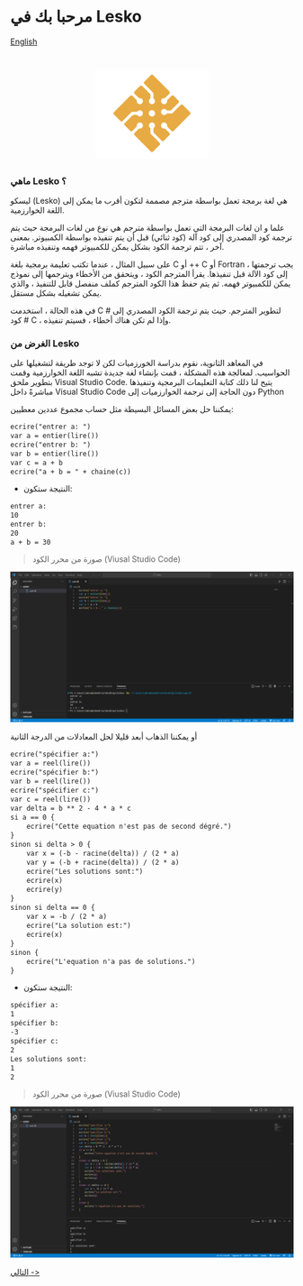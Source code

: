 # مرحبا بك في Lesko

[English](https://github.com/Mohamed-Akram-Hl/docs/blob/main/0.%20Intro/English%20Introduction.md)
<h1 align="center">
  <img src="https://github.com/Mohamed-Akram-Hl/docs/blob/main/assets/Logo.png?raw=true" width="200px"/>
</h1>


### ماهي Lesko ؟

 ليسكو (Lesko) هي لغة برمجة تعمل بواسطة مترجم مصممة لتكون أقرب ما يمكن إلى اللغة الخوارزمية.

علما و ان لغات البرمجة التي تعمل بواسطة مترجم هي نوع من لغات البرمجة حيث يتم ترجمة كود المصدري إلى كود آلة (كود ثنائي) قبل أن يتم تنفيذه بواسطة الكمبيوتر. بمعنى آخر ، تتم ترجمة الكود بشكل يمكن للكمبيوتر فهمه وتنفيذه مباشرة.

على سبيل المثال ، عندما تكتب تعليمة برمجية بلغة C أو ++ C أو Fortran ، يجب ترجمتها إلى كود الآلة قبل تنفيذها. يقرأ المترجم الكود ، ويتحقق من الأخطاء ويترجمها إلى نموذج يمكن للكمبيوتر فهمه. ثم يتم حفظ هذا الكود المترجم كملف منفصل قابل للتنفيذ ، والذي يمكن تشغيله بشكل مستقل.

في هذه الحالة ، استخدمت C # لتطوير المترجم. حيث يتم ترجمة الكود المصدري إلى كود # C ، وإذا لم تكن هناك أخطاء ، فسيتم تنفيذه.

### الغرض من Lesko

في المعاهد الثانوية، نقوم بدراسة الخورزميات لكن لا توجد طريقة لتشغيلها على الحواسيب. لمعالجة هذه المشكلة ، قمت بإنشاء لغة جديدة تشبه اللغة الخوارزمية وقمت 
بتطوير ملحق Visual Studio Code. يتيح لنا ذلك كتابة التعليمات البرمجية وتنفيذها مباشرةً داخل Visual Studio Code دون الحاجة إلى ترجمة الخوارزميات إلى Python


يمكننا حل بعض المسائل البسيطة مثل حساب مجموع عددين معطيين:


```
ecrire("entrer a: ")
var a = entier(lire())
ecrire("entrer b: ")
var b = entier(lire())
var c = a + b
ecrire("a + b = " + chaine(c))
```

* النتيجة ستكون:

```
entrer a: 
10
entrer b:
20
a + b = 30
```

> صورة من محرر الكود (Viusal Studio Code)


![sum](https://raw.githubusercontent.com/Mohamed-Akram-Hl/docs/main/assets/Screenshot%202023-02-10%20195930.png)


أو يمكننا الذهاب أبعد قليلا لحل المعادلات من الدرجة الثانية

```
ecrire("spécifier a:")
var a = reel(lire())
ecrire("spécifier b:")
var b = reel(lire())
ecrire("spécifier c:")
var c = reel(lire())
var delta = b ** 2 - 4 * a * c
si a == 0 {
    ecrire("Cette equation n'est pas de second dégré.")
}
sinon si delta > 0 {
    var x = (-b - racine(delta)) / (2 * a)
    var y = (-b + racine(delta)) / (2 * a)
    ecrire("Les solutions sont:")
    ecrire(x)
    ecrire(y)
}
sinon si delta == 0 {
    var x = -b / (2 * a)
    ecrire("La solution est:")
    ecrire(x)
}
sinon {
    ecrire("L'equation n'a pas de solutions.")
}
```

* النتيجة ستكون:

```
spécifier a:
1
spécifier b:
-3
spécifier c:
2
Les solutions sont:
1
2
```

> صورة من محرر الكود (Viusal Studio Code)


![quad](https://raw.githubusercontent.com/Mohamed-Akram-Hl/docs/main/assets/Screenshot%202023-02-10%20200951.png)


[التالي ->](https://github.com/Mohamed-Akram-Hl/docs/blob/main/1.%20Installation%20and%20Setup/Installation%20and%20Setup.md)
